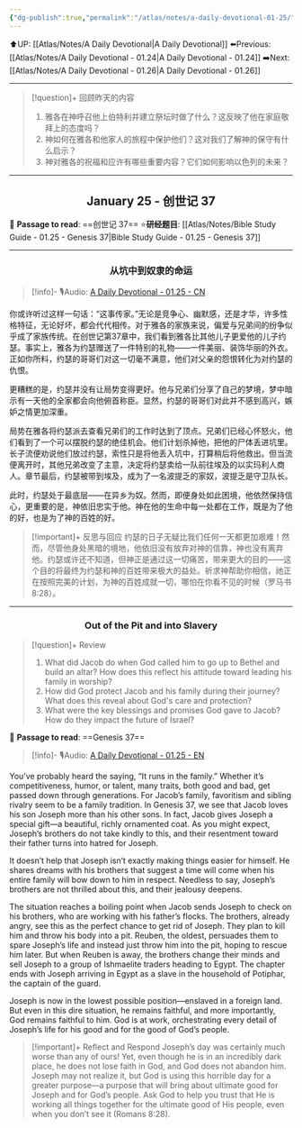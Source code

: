 ```yaml
---
{"dg-publish":true,"permalink":"/atlas/notes/a-daily-devotional-01-25/"}
---
```


 ⬆️UP: [[Atlas/Notes/A Daily Devotional\|A Daily Devotional]]
⬅️Previous: [[Atlas/Notes/A Daily Devotional - 01.24\|A Daily Devotional - 01.24]]
➡️Next: [[Atlas/Notes/A Daily Devotional - 01.26\|A Daily Devotional - 01.26]]

---

> [!question]+ 回顾昨天的内容
> 1. 雅各在神呼召他上伯特利并建立祭坛时做了什么？这反映了他在家庭敬拜上的态度吗？
> 2. 神如何在雅各和他家人的旅程中保护他们？这对我们了解神的保守有什么启示？
> 3. 神对雅各的祝福和应许有哪些重要内容？它们如何影响以色列的未来？

---
## <center>January 25 - 创世记 37</center>

📖 **Passage to read**: ==创世记 37==
⭐**研经题目**: [[Atlas/Notes/Bible Study Guide - 01.25 - Genesis 37\|Bible Study Guide - 01.25 - Genesis 37]]

---
### <center>从坑中到奴隶的命运</center>

> [!info]- 🎙️Audio: [A Daily Devotional - 01.25 - CN]()

你或许听过这样一句话：“这事传家。”无论是竞争心、幽默感，还是才华，许多性格特征，无论好坏，都会代代相传。对于雅各的家族来说，偏爱与兄弟间的纷争似乎成了家族传统。在创世记第37章中，我们看到雅各比其他儿子更爱他的儿子约瑟。事实上，雅各为约瑟赠送了一件特别的礼物——一件美丽、装饰华丽的外衣。正如你所料，约瑟的哥哥们对这一切毫不满意，他们对父亲的怨恨转化为对约瑟的仇恨。

更糟糕的是，约瑟并没有让局势变得更好。他与兄弟们分享了自己的梦境，梦中暗示有一天他的全家都会向他俯首称臣。显然，约瑟的哥哥们对此并不感到高兴，嫉妒之情更加深重。

局势在雅各将约瑟派去查看兄弟们的工作时达到了顶点。兄弟们已经心怀怒火，他们看到了一个可以摆脱约瑟的绝佳机会。他们计划杀掉他，把他的尸体丢进坑里。长子流便劝说他们放过约瑟，索性只是将他丢入坑中，打算稍后将他救出。但当流便离开时，其他兄弟改变了主意，决定将约瑟卖给一队前往埃及的以实玛利人商人。章节最后，约瑟被带到埃及，成为了一名波提乏的家奴，波提乏是守卫队长。

此时，约瑟处于最底层——在异乡为奴。然而，即便身处如此困境，他依然保持信心，更重要的是，神依旧忠实于他。神在他的生命中每一处都在工作，既是为了他的好，也是为了神的百姓的好。

> [!important]+ 反思与回应
约瑟的日子无疑比我们任何一天都更加艰难！然而，尽管他身处黑暗的境地，他依旧没有放弃对神的信靠，神也没有离弃他。约瑟或许还不知道，但神正是通过这一切痛苦，带来更大的目的——这个目的将最终为约瑟和神的百姓带来极大的益处。祈求神帮助你相信，祂正在按照完美的计划，为神的百姓成就一切，哪怕在你看不见的时候（罗马书 8:28）。


---
### <center>Out of the Pit and into Slavery</center>

> [!question]+ Review
> 1. What did Jacob do when God called him to go up to Bethel and build an altar? How does this reflect his attitude toward leading his family in worship?
> 2. How did God protect Jacob and his family during their journey? What does this reveal about God's care and protection?
> 3. What were the key blessings and promises God gave to Jacob? How do they impact the future of Israel?

📖 **Passage to read**: ==Genesis 37==

> [!info]- 🎙️Audio: [A Daily Devotional - 01.25 - EN]()

You’ve probably heard the saying, “It runs in the family.” Whether it’s competitiveness, humor, or talent, many traits, both good and bad, get passed down through generations. For Jacob’s family, favoritism and sibling rivalry seem to be a family tradition. In Genesis 37, we see that Jacob loves his son Joseph more than his other sons. In fact, Jacob gives Joseph a special gift—a beautiful, richly ornamented coat. As you might expect, Joseph’s brothers do not take kindly to this, and their resentment toward their father turns into hatred for Joseph.

It doesn’t help that Joseph isn’t exactly making things easier for himself. He shares dreams with his brothers that suggest a time will come when his entire family will bow down to him in respect. Needless to say, Joseph’s brothers are not thrilled about this, and their jealousy deepens.

The situation reaches a boiling point when Jacob sends Joseph to check on his brothers, who are working with his father’s flocks. The brothers, already angry, see this as the perfect chance to get rid of Joseph. They plan to kill him and throw his body into a pit. Reuben, the oldest, persuades them to spare Joseph’s life and instead just throw him into the pit, hoping to rescue him later. But when Reuben is away, the brothers change their minds and sell Joseph to a group of Ishmaelite traders heading to Egypt. The chapter ends with Joseph arriving in Egypt as a slave in the household of Potiphar, the captain of the guard.

Joseph is now in the lowest possible position—enslaved in a foreign land. But even in this dire situation, he remains faithful, and more importantly, God remains faithful to him. God is at work, orchestrating every detail of Joseph’s life for his good and for the good of God’s people.

> [!important]+ Reflect and Respond
Joseph’s day was certainly much worse than any of ours! Yet, even though he is in an incredibly dark place, he does not lose faith in God, and God does not abandon him. Joseph may not realize it, but God is using this horrible day for a greater purpose—a purpose that will bring about ultimate good for Joseph and for God’s people. Ask God to help you trust that He is working all things together for the ultimate good of His people, even when you don’t see it (Romans 8:28).







